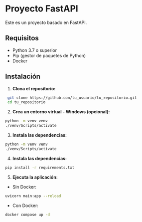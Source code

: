 # Proyecto FastAPI

Este es un proyecto basado en FastAPI.

## Requisitos

- Python 3.7 o superior
- Pip (gestor de paquetes de Python)
- Docker

## Instalación

1. **Clona el repositorio:**
  ```bash
   git clone https://github.com/tu_usuario/tu_repositorio.git
   cd tu_repositorio
  ```

2. **Crea un entorno virtual - Windows (opcional):**
  ```bash
  python -m venv venv
  ./venv/Scripts/activate
  ```

3. **Instala las dependencias:**
  ```bash
  python -m venv venv
  ./venv/Scripts/activate
  ```

4. **Instala las dependencias:**
  ```bash
  pip install -r requirements.txt
  ```

5. **Ejecuta la aplicación:**
  - Sin Docker:
  ```bash
  uvicorn main:app --reload
  ```
  - Con Docker:
  ```bash
  docker compose up -d
  ```